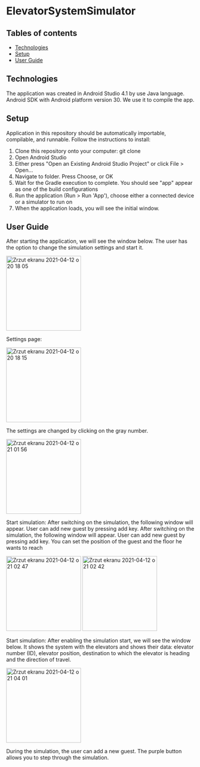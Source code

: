 # ElevatorSystemSimulator

## Tables of contents
* [Technologies](#technologies)
* [Setup](#setup)
* [User Guide](#user-guide)

## Technologies 
The application was created in Android Studio 4.1 by use Java language. Android SDK with Android platform version 30. We use it to compile the app.


## Setup 
Application in this repository should be automatically importable, compilable, and runnable. Follow the instructions to install:
1. Clone this repository onto your computer: git clone 
2. Open Android Studio
3. Either press "Open an Existing Android Studio Project" or click File > Open...
4. Navigate to folder. Press Choose, or OK
5. Wait for the Gradle execution to complete. You should see "app" appear as one of the build configurations
6. Run the application (Run > Run 'App'), choose either a connected device or a simulator to run on
7. When the application loads, you will see the initial window. 


## User Guide 
After starting the application, we will see the window below. The user has the option to change the simulation settings and start it.

<img width="200" alt="Zrzut ekranu 2021-04-12 o 20 18 05" src="https://user-images.githubusercontent.com/48731610/114452385-aa757e00-9bd8-11eb-97e4-4989ed9b2801.png">

Settings page: 

<img width="200" alt="Zrzut ekranu 2021-04-12 o 20 18 15" src="https://user-images.githubusercontent.com/48731610/114452505-cda02d80-9bd8-11eb-8ce8-cdd0f76fae67.png">

The settings are changed by clicking on the gray number.

<img width="200" alt="Zrzut ekranu 2021-04-12 o 21 01 56" src="https://user-images.githubusercontent.com/48731610/114452539-d85ac280-9bd8-11eb-896b-4a5c266de700.png">

Start simulation:
After switching on the simulation, the following window will appear. User can add new guest by pressing add key. After switching on the simulation, the following window will appear. User can add new guest by pressing add key. You can set the position of the guest and the floor he wants to reach

<img width="200" alt="Zrzut ekranu 2021-04-12 o 21 02 47" src="https://user-images.githubusercontent.com/48731610/114452708-0e984200-9bd9-11eb-8596-c8f9e1402dab.png">

<img width="200" alt="Zrzut ekranu 2021-04-12 o 21 02 42" src="https://user-images.githubusercontent.com/48731610/114452779-22dc3f00-9bd9-11eb-9417-8401c6b472bb.png">

Start simulation:
After enabling the simulation start, we will see the window below. It shows the system with the elevators and shows their data: elevator number (ID), elevator position, destination to which the elevator is heading and the direction of travel.

<img width="200" alt="Zrzut ekranu 2021-04-12 o 21 04 01" src="https://user-images.githubusercontent.com/48731610/114453228-a007b400-9bd9-11eb-81f5-0c1b311f5940.png">

During the simulation, the user can add a new guest. The purple button allows you to step through the simulation.

